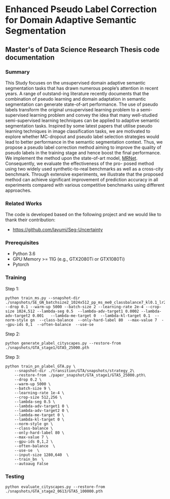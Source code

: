 # Enhanced Pseudo Label Correction for Domain Adaptive Semantic Segmentation

## Master's of Data Science Research Thesis code documentation


### Summary 
This Study focuses on the unsupervised domain adaptive semantic segmentation tasks that has drawn numerous people’s attention in recent years. A range of outstand-ing literature recently documents that the combination of pseudo learning and domain adaptation in semantic segmentation can generate state-of-art performance. The use of pseudo labels transform the original unsupervised learning problem to a semi-supervised learning problem and convey the idea that many well-studied semi-supervised learning techniques can be applied to adaptive semantic segmentation tasks. Inspired by some latest papers that utilise pseudo learning techniques in image classification tasks, we are motivated to explore whether MC-dropout and pseudo label selection strategies would lead to better performance in the semantic segmentation context. Thus, we propose a pseudo label correction method aiming to improve the quality of pseudo labels in the training stage and hence boost the final performance. We implement the method upon the state-of-art model, [MRNet](https://github.com/layumi/Seg-Uncertainty). Consequently, we evaluate the effectiveness of the pro- posed method using two widely used synthetic-to-real benchmarks as well as a cross-city benchmark. Through extensive experiments, we illustrate that the proposed method can achieve significant improvement of prediction accuracy in all experiments compared with various competitive benchmarks using different approaches.

### Related Works
The code is developed based on the following project and we would like to thank their contribution:
- https://github.com/layumi/Seg-Uncertainty

### Prerequisites
- Python 3.6
- GPU Memory >= 11G (e.g., GTX2080Ti or GTX1080Ti)
- Pytorch 

### Training
Step 1:
``` 
python train_ms.py --snapshot-dir ./snapshots/SE_GN_batchsize2_1024x512_pp_ms_me0_classbalance7_kl0.1_lr2_drop0.1_seg0.5  --drop 0.1 --warm-up 5000 --batch-size 2 --learning-rate 2e-4 --crop-size 1024,512 --lambda-seg 0.5  --lambda-adv-target1 0.0002 --lambda-adv-target2 0.001   --lambda-me-target 0  --lambda-kl-target 0.1  --norm-style gn  --class-balance  --only-hard-label 80  --max-value 7  --gpu-ids 0,1  --often-balance  --use-se 
```
Step 2:
``` 
python generate_plabel_cityscapes.py --restore-from ./snapshots/GTA_stage1/GTA5_25000.pth
```
Step 3:
``` 
python train_pn_plabel_GTA.py \
    --snapshot-dir ./transition/GTA/snapshots/strategy_2\
    --restore-from ./paper_snapshot/GTA_stage1/GTA5_25000.pth\
    --drop 0.2 \
    --warm-up 5000 \
    --batch-size 9 \
    --learning-rate 1e-4 \
    --crop-size 512,256 \
    --lambda-seg 0.5 \
    --lambda-adv-target1 0 \
    --lambda-adv-target2 0 \
    --lambda-me-target 0 \
    --lambda-kl-target 0 \
    --norm-style gn \
    --class-balance \
    --only-hard-label 80 \
    --max-value 7 \
    --gpu-ids 0,1,2 \
    --often-balance  \
    --use-se  \
    --input-size 1280,640  \
    --train_bn  \
    --autoaug False
```
### Testing
```
python evaluate_cityscapes.py --restore-from ./snapshots/GTA_stage2_0613/GTA5_100000.pth
```
